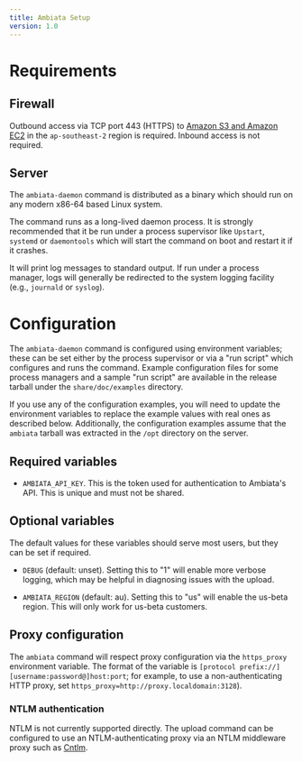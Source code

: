 ```yaml
---
title: Ambiata Setup
version: 1.0
---
```


# Requirements

## Firewall

Outbound access via TCP port 443 (HTTPS) to [Amazon S3 and Amazon
EC2](https://docs.aws.amazon.com/general/latest/gr/aws-ip-ranges.html)
in the `ap-southeast-2` region is required. Inbound access is not required.

## Server

The `ambiata-daemon` command is distributed as a binary which should run on
any modern x86-64 based Linux system.

The command runs as a long-lived daemon process. It is strongly
recommended that it be run under a process supervisor like `Upstart`,
`systemd` or `daemontools` which will start the command on boot and
restart it if it crashes.

It will print log messages to standard output. If run under a process
manager, logs will generally be redirected to the system logging
facility (e.g., `journald` or `syslog`).

# Configuration

The `ambiata-daemon` command is configured using environment
variables; these can be set either by the process supervisor or via a
"run script" which configures and runs the command. Example
configuration files for some process managers and a sample "run
script" are available in the release tarball under the
`share/doc/examples` directory.

If you use any of the configuration examples, you will need to update
the environment variables to replace the example values with real ones
as described below. Additionally, the configuration examples assume
that the `ambiata` tarball was extracted in the `/opt` directory on
the server.

## Required variables

 - `AMBIATA_API_KEY`. This is the token used for authentication to Ambiata's
   API. This is unique and must not be shared.

## Optional variables

The default values for these variables should serve most users, but
they can be set if required.

 - `DEBUG` (default: unset). Setting this to "1" will enable more
   verbose logging, which may be helpful in diagnosing issues with the
   upload.

 - `AMBIATA_REGION` (default: au). Setting this to "us" will enable
   the us-beta region. This will only work for us-beta customers.


## Proxy configuration

The `ambiata` command will respect proxy configuration via
the `https_proxy` environment variable. The format of the variable is
`[protocol prefix://][username:password@]host:port`; for example,
to use a non-authenticating HTTP proxy, set
`https_proxy=http://proxy.localdomain:3128`).

### NTLM authentication

NTLM is not currently supported directly. The upload command can be
configured to use an NTLM-authenticating proxy via an NTLM middleware
proxy such as [Cntlm](http://cntlm.sourceforge.net/).
